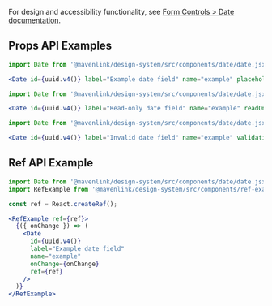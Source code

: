 For design and accessibility functionality, see [Form Controls > Date documentation](https://www.notion.so/Date-eb1b5fc8ce324cc39eaaa28772d055da).

## Props API Examples

```jsx
import Date from '@mavenlink/design-system/src/components/date/date.jsx';

<Date id={uuid.v4()} label="Example date field" name="example" placeholder="YYYY-MM-DD" required />
```

```jsx
import Date from '@mavenlink/design-system/src/components/date/date.jsx';

<Date id={uuid.v4()} label="Read-only date field" name="example" readOnly value="2020-06-06" />
```

```jsx
import Date from '@mavenlink/design-system/src/components/date/date.jsx';

<Date id={uuid.v4()} label="Invalid date field" name="example" validationMessage="There is something wrong." />
```

## Ref API Example

```jsx
import Date from '@mavenlink/design-system/src/components/date/date.jsx';
import RefExample from '@mavenlink/design-system/src/components/ref-example/ref-example.jsx';

const ref = React.createRef();

<RefExample ref={ref}>
  {({ onChange }) => (
    <Date
      id={uuid.v4()} 
      label="Example date field" 
      name="example" 
      onChange={onChange} 
      ref={ref}
    />
  )}
</RefExample>
```
